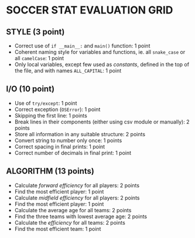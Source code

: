 # SOCCER STAT EVALUATION GRID

## STYLE (3 point)

* Correct use of `if __main__:` and `main()` function: 1 point
* Coherent naming style for variables and functions, ie. all `snake_case` or all `camelCase`: 1 point
* Only local variables, except few used as *constants*, defined in the top of the file, and with names `ALL_CAPITAL`: 1 point

## I/O  (10 point)

* Use of `try/except`: 1 point
* Correct exception (`OSError`): 1 point
* Skipping the first line: 1 points
* Break lines in their components (either using csv module or manually): 2 points
* Store all information in any suitable structure: 2 points
* Convert string to number only once: 1 points
* Correct spacing in final prints: 1 point
* Correct number of decimals in final print: 1 point

## ALGORITHM (13 points)

* Calculate *forward efficiency* for all players: 2 points
* Find the most efficient player: 1 point
* Calculate *midfield efficiency* for all players: 2 points
* Find the most efficient player: 1 point
* Calculate the average age for all teams: 2 points
* Find the three teams with lowest average age: 2 points
* Calculate the *efficiency* for all teams: 2 points
* Find the most efficient team: 1 point
